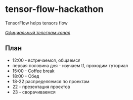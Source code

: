 # tensor-flow-hackathon
TensorFlow helps tensors flow

*[Официальный телеграм канал](https://t.me/joinchat/AAAAAD7agGGGZGn3T243fA)*

## План
* 12:00 - встречаемся, общаемся
* первая половина дня - изучаем tf, проходим туториал
* 15:00 - Coffee break
* 18:00 - Обед
* 18-22 распределяемся по проектам
* 22 - презентация проектов
* 23 - сворачиваемся
